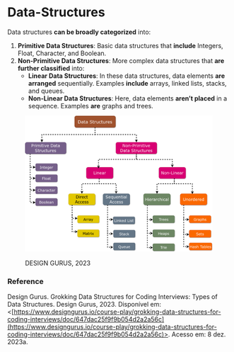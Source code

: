# Data-Structures

Data structures **can be broadly categorized** into:

1. **Primitive Data Structures**: Basic data structures that **include** Integers, Float, Character, and Boolean.
2. **Non-Primitive Data Structures**: More complex data structures that **are further classified** into:
   * **Linear Data Structures**: In these data structures, data elements **are arranged** sequentially. Examples **include** arrays, linked lists, stacks, and queues.
   * **Non-Linear Data Structures**: Here, data elements **aren’t placed** in a sequence. Examples **are** graphs and trees.

<figure><img src="../.gitbook/assets/image (3) (1) (1).png" alt=""><figcaption><p>DESIGN GURUS, 2023</p></figcaption></figure>



### Reference

Design Gurus. Grokking Data Structures for Coding Interviews: Types of Data Structures. Design Gurus, 2023. Disponível em: <[https://www.designgurus.io/course-play/grokking-data-structures-for-coding-interviews/doc/647dac25f9f9b054d2a2a56c](https://www.designgurus.io/course-play/grokking-data-structures-for-coding-interviews/doc/647dac25f9f9b054d2a2a56c)>. Acesso em: 8 dez. 2023a.
